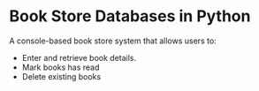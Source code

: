 # Book Store Databases in Python

A console-based book store system that allows users to:
 - Enter and retrieve book details.
 - Mark books has read
 - Delete existing books
